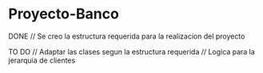 # Proyecto-Banco
DONE
// Se creo la estructura requerida para la realizacion del proyecto

TO DO
// Adaptar las clases segun la estructura requerida
// Logica para la jerarquia de clientes
